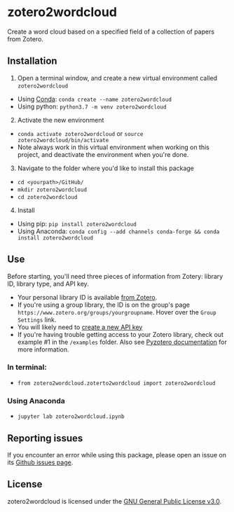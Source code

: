 # zotero2wordcloud
Create a word cloud based on a specified field of a collection of papers from Zotero. 

## Installation
1. Open a terminal window, and create a new virtual environment called `zotero2wordcloud`
  * Using [Conda](https://docs.conda.io/projects/conda/en/latest/user-guide/tasks/manage-environments.html): `conda create --name zotero2wordcloud`
  * Using python: `python3.7 -m venv zotero2wordcloud`
2. Activate the new environment
  * `conda activate zotero2wordcloud` or `source zotero2wordcloud/bin/activate`
  * Note always work in this virtual environment when working on this project, and deactivate the environment when you're done. 
3. Navigate to the folder where you'd like to install this package
  * `cd <yourpath>/GitHub/`
  * `mkdir zotero2wordcloud`
  * `cd zotero2wordcloud`
4. Install
* Using pip: `pip install zotero2wordcloud`
* Using Anaconda: `conda config --add channels conda-forge && conda install zotero2wordcloud`
  
## Use
Before starting, you'll need three pieces of information from Zotery: library ID, library type, and API key. 

* Your personal library ID is available [from Zotero](https://www.zotero.org/settings/keys). 
* If you're using a group library, the ID is on the group's page `https://www.zotero.org/groups/yourgroupname`. Hover over the `Group Settings` link. 
* You will likely need to [create a new API key](https://www.zotero.org/settings/keys/new)
* If you're having trouble getting access to your Zotero library, check out example #1 in the `/examples` folder. Also see [Pyzotero documentation](https://pyzotero.readthedocs.io/en/latest/) for more information.

### In terminal:
* `from zotero2wordcloud.zoterto2wordcloud import zotero2wordcloud`

### Using Anaconda
* `jupyter lab zotero2wordcloud.ipynb`

## Reporting issues
If you encounter an error while using this package, please open an issue on its [Github issues page](https://github.com/rgulli/zotero2wordcloud/issues).

## License
zotero2wordcloud is licensed under the [GNU General Public License v3.0](https://www.gnu.org/licenses/gpl-3.0.en.html). 

